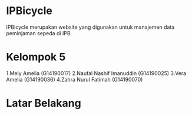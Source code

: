 # IPBicycle 
IPBicycle merupakan website yang digunakan untuk manajemen data peminjaman sepeda di IPB
# Kelompok 5
1.Mely Amelia (G14190017)
2.Naufal Nashif Imanuddin (G14190025)
3.Vera Amelia (G14190036)
4.Zahra Nurul Fatimah (G14190070)
# Latar Belakang

